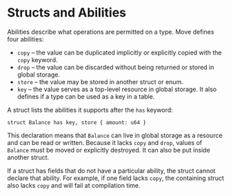 # Structs and Abilities

Abilities describe what operations are permitted on a type. Move defines four abilities:

* `copy` – the value can be duplicated implicitly or explicitly copied with the `copy` keyword.
* `drop` – the value can be discarded without being returned or stored in global storage.
* `store` – the value may be stored in another struct or enum. 
* `key` – the value serves as a top-level resource in global storage.  It also defines if a type can be used as a key in a table.

A struct lists the abilities it supports after the `has` keyword:

```move
struct Balance has key, store { amount: u64 }
```

This declaration means that `Balance` can live in global storage as a resource and can be read or written. Because it lacks `copy` and `drop`, values of `Balance` must be moved or explicitly destroyed.  It can also be put inside another struct.

If a struct has fields that do not have a particular ability, the struct cannot declare that ability. For example, if one field lacks `copy`, the containing struct also lacks `copy` and will fail at compilation time.
